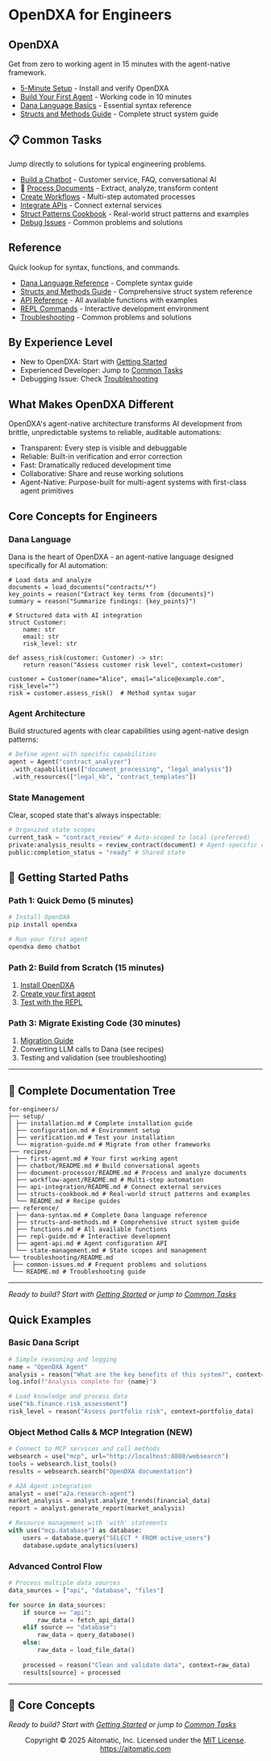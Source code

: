 # OpenDXA for Engineers

## OpenDXA
Get from zero to working agent in 15 minutes with the agent-native framework.

- [5-Minute Setup](setup/installation.md) - Install and verify OpenDXA
- [Build Your First Agent](recipes/first-agent.md) - Working code in 10 minutes
- [Dana Language Basics](reference/dana-syntax.md) - Essential syntax reference
- [Structs and Methods Guide](reference/structs-and-methods.md) - Complete struct system guide

## 📋 Common Tasks
Jump directly to solutions for typical engineering problems.

- [Build a Chatbot](recipes/chatbot/README.md) - Customer service, FAQ, conversational AI
- 📄 [Process Documents](recipes/document-processor/README.md) - Extract, analyze, transform content
- [Create Workflows](recipes/workflow-agent/README.md) - Multi-step automated processes
- [Integrate APIs](recipes/api-integration/README.md) - Connect external services
- [Struct Patterns Cookbook](recipes/structs-cookbook.md) - Real-world struct patterns and examples
- [Debug Issues](troubleshooting/README.md) - Common problems and solutions

## Reference
Quick lookup for syntax, functions, and commands.

- [Dana Language Reference](reference/dana-syntax.md) - Complete syntax guide
- [Structs and Methods Guide](reference/structs-and-methods.md) - Comprehensive struct system reference
- [API Reference](reference/api/README.md) - All available functions with examples
- [REPL Commands](reference/repl-guide.md) - Interactive development environment
- [Troubleshooting](troubleshooting/README.md) - Common problems and solutions

## By Experience Level
- New to OpenDXA: Start with [Getting Started](#getting-started-paths)
- Experienced Developer: Jump to [Common Tasks](#common-tasks)
- Debugging Issue: Check [Troubleshooting](troubleshooting/README.md)

## What Makes OpenDXA Different

OpenDXA's agent-native architecture transforms AI development from brittle, unpredictable systems to reliable, auditable automations:

- Transparent: Every step is visible and debuggable
- Reliable: Built-in verification and error correction
- Fast: Dramatically reduced development time
- Collaborative: Share and reuse working solutions
- Agent-Native: Purpose-built for multi-agent systems with first-class agent primitives

## Core Concepts for Engineers

### Dana Language
Dana is the heart of OpenDXA - an agent-native language designed specifically for AI automation:

```dana
# Load data and analyze
documents = load_documents("contracts/*")
key_points = reason("Extract key terms from {documents}")
summary = reason("Summarize findings: {key_points}")

# Structured data with AI integration
struct Customer:
    name: str
    email: str
    risk_level: str

def assess_risk(customer: Customer) -> str:
    return reason("Assess customer risk level", context=customer)

customer = Customer(name="Alice", email="alice@example.com", risk_level="")
risk = customer.assess_risk()  # Method syntax sugar
```

### Agent Architecture
Build structured agents with clear capabilities using agent-native design patterns:

```python
# Define agent with specific capabilities
agent = Agent("contract_analyzer")
 .with_capabilities(["document_processing", "legal_analysis"])
 .with_resources(["legal_kb", "contract_templates"])
```

### State Management
Clear, scoped state that's always inspectable:

```python
# Organized state scopes
current_task = "contract_review" # Auto-scoped to local (preferred)
private:analysis_results = review_contract(document) # Agent-specific data
public:completion_status = "ready" # Shared state
```

## 🚦 Getting Started Paths

### Path 1: Quick Demo (5 minutes)
```bash
# Install OpenDXA
pip install opendxa

# Run your first agent
opendxa demo chatbot
```

### Path 2: Build from Scratch (15 minutes)
1. [Install OpenDXA](setup/installation.md)
2. [Create your first agent](recipes/first-agent.md)
3. [Test with the REPL](reference/repl-guide.md)

### Path 3: Migrate Existing Code (30 minutes)
1. [Migration Guide](setup/migration-guide.md)
2. Converting LLM calls to Dana (see recipes)
3. Testing and validation (see troubleshooting)

---

## 📖 Complete Documentation Tree

```
for-engineers/
├── setup/
│ ├── installation.md # Complete installation guide
│ ├── configuration.md # Environment setup
│ ├── verification.md # Test your installation
│ └── migration-guide.md # Migrate from other frameworks
├── recipes/
│ ├── first-agent.md # Your first working agent
│ ├── chatbot/README.md # Build conversational agents
│ ├── document-processor/README.md # Process and analyze documents
│ ├── workflow-agent/README.md # Multi-step automation
│ ├── api-integration/README.md # Connect external services
│ ├── structs-cookbook.md # Real-world struct patterns and examples
│ └── README.md # Recipe guides
├── reference/
│ ├── dana-syntax.md # Complete Dana language reference
│ ├── structs-and-methods.md # Comprehensive struct system guide
│ ├── functions.md # All available functions
│ ├── repl-guide.md # Interactive development
│ ├── agent-api.md # Agent configuration API
│ └── state-management.md # State scopes and management
└── troubleshooting/README.md
 ├── common-issues.md # Frequent problems and solutions
 └── README.md # Troubleshooting guide
```

---

*Ready to build? Start with [Getting Started](#getting-started-paths) or jump to [Common Tasks](#common-tasks)* 

## Quick Examples

### Basic Dana Script
```python
# Simple reasoning and logging
name = "OpenDXA Agent"
analysis = reason("What are the key benefits of this system?", context=specs)
log.info(f"Analysis complete for {name}")

# Load knowledge and process data
use("kb.finance.risk_assessment")
risk_level = reason("Assess portfolio risk", context=portfolio_data)
```

### Object Method Calls & MCP Integration (NEW)
```python
# Connect to MCP services and call methods
websearch = use("mcp", url="http://localhost:8880/websearch")
tools = websearch.list_tools()
results = websearch.search("OpenDXA documentation")

# A2A Agent integration
analyst = use("a2a.research-agent")
market_analysis = analyst.analyze_trends(financial_data)
report = analyst.generate_report(market_analysis)

# Resource management with 'with' statements
with use("mcp.database") as database:
    users = database.query("SELECT * FROM active_users")
    database.update_analytics(users)
```

### Advanced Control Flow
```python
# Process multiple data sources
data_sources = ["api", "database", "files"]

for source in data_sources:
    if source == "api":
        raw_data = fetch_api_data()
    elif source == "database": 
        raw_data = query_database()
    else:
        raw_data = load_file_data()
    
    processed = reason("Clean and validate data", context=raw_data)
    results[source] = processed
```

---

## 🎯 Core Concepts
*Ready to build? Start with [Getting Started](#getting-started-paths) or jump to [Common Tasks](#common-tasks)*

<p align="center">
Copyright © 2025 Aitomatic, Inc. Licensed under the <a href="../../LICENSE.md">MIT License</a>.
<br/>
<a href="https://aitomatic.com">https://aitomatic.com</a>
</p>
